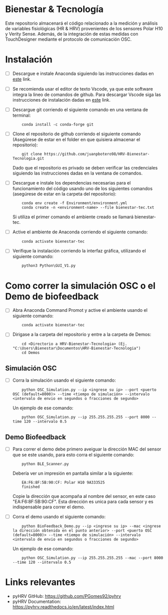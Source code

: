 # Bienestar & Tecnología
Este repositorio almacenará el código relacionado a la medición y análisis de variables fisiológicas (HR & HRV) provenientes de los sensores Polar H10 y Verity Sense. Además, de la integración de estas medidas con TouchDesigner mediante el protocolo de comunicación OSC.

# Instalación
- [ ] Descargue e instale Anaconda siguiendo las instrucciones dadas en  [este](https://docs.anaconda.com/anaconda/install/index.html) link.

- [ ] Se recomienda usar el editor de texto Vscode, ya que este software integra la lineo de comandos de github. Para descargar Vscode siga las instrucciones de instalación dadas en [este](https://code.visualstudio.com/download) link.

- [ ] Descargue git corriendo el siguiente comando en una ventana de terminal:
    ```
        conda install -c conda-forge git
    ```

- [ ] Clone el repositorio de github corriendo el siguiente comando (Asegúrese de estar en el folder en que quisiera almacenar el repositorio):
    ```
        git clone https://github.com/juanpbotero98/HRV-Bienestar-Tecnologia.git   
    ```
    Dado que el repositorio es privado se deben verificar las credenciales siguiendo las instrucciones dadas en la ventana de comandos.

- [ ] Descargue e instale los dependencias necesarias para el funcionamiento del código usando uno de los siguientes comandos (asegúrese de estar en la carpeta del repositorio):
    ```
        conda env create -f Environment/environment.yml
        conda create -n <environment-name> --file bienestar-tec.txt
    ```
    Si utiliza el primer comando el ambiente creado se llamará bienestar-tec.

- [ ] Active el ambiente de Anaconda corriendo el siguiente comando:
    ```
        conda activate bienestar-tec
    ```

- [ ] Verifique la instalación corriendo la interfaz gráfica, utilizando el siguiente comando:
    ```
        python3 Python\GUI_V1.py
    ```

# Como correr la simulación OSC o el Demo de biofeedback

- [ ] Abra Anaconda Command Promot y active el ambiente usando el siguiente comando:
    ```
        conda activate bienestar-tec
    ```
    
- [ ] Dirigase a la carpeta del repositorio y entre a la carpeta de Demos:
    ```
        cd <Directorio a HRV-Bienestar-Tecnologia> (Ej. "C:\Users\Bienestar\Documentos\HRV-Bienestar-Tecnologia")
        cd Demos
    ```

## Simulación OSC
- [ ] Corra la simulación usando el siguiente comando:
    ```
        python OSC_Simulation.py --ip <ingrese su ip> --port <puerto OSC (default=8000)> --time <tiempo de simulación> --intervalo <intervalo de envio en segundos o fracciones de segundo> 
    ```
    Un ejemplo de ese comando:         
    ```
        python OSC_Simulation.py --ip 255.255.255.255 --port 8000 --time 120 --intervalo 0.5
    ```

## Demo Biofeedback
- [ ] Para correr el demo debe primero aveiguar la dirección MAC del sensor que se este usando, para esto corra el siguiente comando: 
    ```
        python BLE_Scanner.py
    ```
    Debería ver un impresión en pantalla similar a la siguiente: 
    ```
        EA:F6:8F:5B:90:CF: Polar H10 9A333525
        finished
    ```
    Copie la dirección que acompaña al nombre del sensor, en este caso "EA:F6:8F:5B:90:CF". Esta dirección es unica para cada sensor y es indispensable para correr el demo.

- [ ] Corra el demo usando el siguiente comando:
    ```
        python BioFeedback_Demo.py --ip <ingrese su ip> --mac <ingrese la dirección obtenida en el punto anterior> --port <puerto OSC (default=8000)> --time <tiempo de simulación> --intervalo <intervalo de envio en segundos o fracciones de segundo> 
    ```
    Un ejemplo de ese comando:         
    ```
        python OSC_Simulation.py --ip 255.255.255.255 --mac --port 8000 --time 120 --intervalo 0.5
    ```    


# Links relevantes
* pyHRV GitHub: https://github.com/PGomes92/pyhrv
* pyHRV Documentation: https://pyhrv.readthedocs.io/en/latest/index.html 
